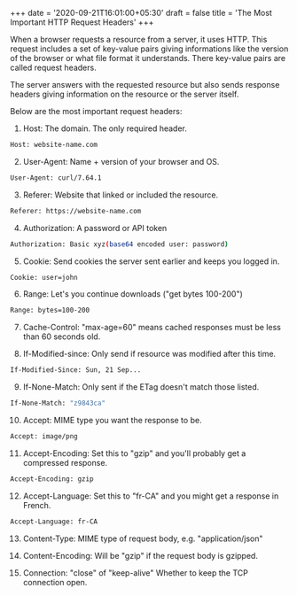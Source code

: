 +++
date = '2020-09-21T16:01:00+05:30'
draft = false
title = 'The Most Important HTTP Request Headers'
+++

When a browser requests a resource from a server, it uses HTTP. This request includes a set of key-value pairs giving informations like the version of the browser or what file format it understands. There key-value pairs are called request headers. 

The server answers with the requested resource but also sends response headers giving information on the resource or the server itself.

Below are the most important request headers:

1. Host: The domain. The only required header.
```bash
Host: website-name.com
```

2. User-Agent: Name + version of your browser and OS.
```bash
User-Agent: curl/7.64.1
```

3. Referer: Website that linked or included the resource.
```bash
Referer: https://website-name.com
```

4. Authorization: A password or API token
```bash
Authorization: Basic xyz(base64 encoded user: password)
```

5. Cookie: Send cookies the server sent earlier and keeps you logged in.
```bash
Cookie: user=john
```

6. Range: Let's you continue downloads ("get bytes 100-200")
```bash
Range: bytes=100-200
```

7. Cache-Control: "max-age=60" means cached responses must be less than 60 seconds old.

8. If-Modified-since: Only send if resource was modified after this time.
```bash
If-Modified-Since: Sun, 21 Sep...
```

9. If-None-Match: Only sent if the ETag doesn't match those listed.
```bash
If-None-Match: "z9843ca"
```

10. Accept: MIME type you want the response to be. 
```bash 
Accept: image/png
```

11. Accept-Encoding: Set this to "gzip" and you'll probably get a compressed response.
```bash
Accept-Encoding: gzip
```

12. Accept-Language: Set this to "fr-CA" and you might get a response in French.
```bash
Accept-Language: fr-CA
```

13. Content-Type: MIME type of request body, e.g. "application/json"

14. Content-Encoding: Will be "gzip" if the request body is gzipped.

15. Connection: "close" of "keep-alive" Whether to keep the TCP connection open.

